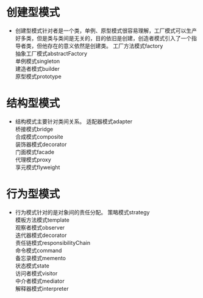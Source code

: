 # 创建型模式
 * 创建型模式针对者是一个类，单例、原型模式很容易理解，工厂模式可以生产好多类，但是类与类间是无关的，目的依旧是创建，创造者模式引入了一个指导者类，但他存在的意义依然是创建类。
工厂方法模式factory<br>
抽象工厂模式abstractFactory<br>
单例模式singleton<br>
建造者模式builder<br>
原型模式prototype<br>

# 结构型模式
* 结构模式主要针对类间关系。
适配器模式adapter<br>
桥接模式bridge<br>
合成模式composite<br>
装饰器模式decorator<br>
门面模式facade<br>
代理模式proxy<br>
享元模式flyweight<br>

# 行为型模式
* 行为模式针对的是对象间的责任分配。
策略模式strategy<br>
模板方法模式template<br>
观察者模式observer<br>
迭代器模式decorator<br>
责任链模式responsibilityChain<br>
命令模式command<br>
备忘录模式memento<br>
状态模式state<br>
访问者模式visitor<br>
中介者模式mediator<br>
解释器模式interpreter<br>
